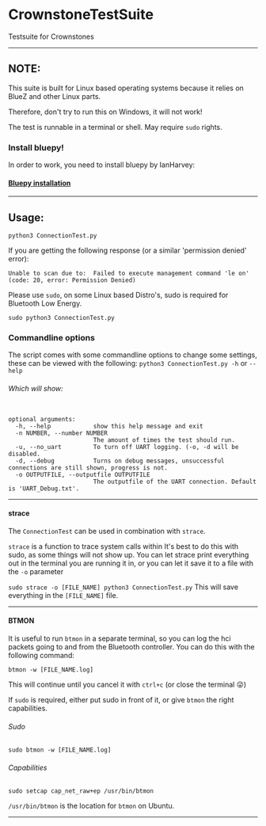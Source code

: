 # CrownstoneTestSuite
Testsuite for Crownstones

---

## NOTE:
This suite is built for Linux based operating systems because it relies on BlueZ and other Linux parts.

Therefore, don't try to run this on Windows, it will not work!

The test is runnable in a terminal or shell. May require `sudo` rights.

### Install bluepy!
In order to work, you need to install bluepy by IanHarvey:

#### [Bluepy installation](https://www.github.com/IanHarvey/bluepy#installation)

---

## Usage:

`python3 ConnectionTest.py`

If you are getting the following response (or a similar 'permission denied' error):

`Unable to scan due to:  Failed to execute management command 'le on' (code: 20, error: Permission Denied)`

Please use `sudo`, on some Linux based Distro's, sudo is required for Bluetooth Low Energy.

`sudo python3 ConnectionTest.py`

### Commandline options

The script comes with some commandline options to change some settings, these can be viewed with the following:
`python3 ConnectionTest.py -h` or `--help`

###### Which will show:

```usage: ConnectionTest.py [-h] [-n NUMBER] [-u] [-d] [-o OUTPUTFILE]

optional arguments:
  -h, --help            show this help message and exit
  -n NUMBER, --number NUMBER
                        The amount of times the test should run.
  -u, --no_uart         To turn off UART logging. (-o, -d will be disabled.
  -d, --debug           Turns on debug messages, unsuccessful connections are still shown, progress is not.
  -o OUTPUTFILE, --outputfile OUTPUTFILE
                        The outputfile of the UART connection. Default is 'UART_Debug.txt'.
```

---

#### strace
The `ConnectionTest` can be used in combination with `strace`.

`strace` is a function to trace system calls within
It's best to do this with sudo, as some things will not show up.
You can let strace print everything out in the terminal you are running it in, or you can let it save it to a file with the `-o` parameter

`sudo strace -o [FILE_NAME] python3 ConnectionTest.py`
This will save everything in the `[FILE_NAME]` file.

---

#### BTMON
It is useful to run `btmon` in a separate terminal, so you can log the hci packets going to and from the Bluetooth controller.
You can do this with the following command:

`btmon -w [FILE_NAME.log]` 

This will continue until you cancel it with `ctrl+c` (or close the terminal :stuck_out_tongue_winking_eye:)

If `sudo` is required, either put sudo in front of it, or give `btmon` the right capabilities.

###### Sudo
`sudo btmon -w [FILE_NAME.log]`

###### Capabilities
`sudo setcap cap_net_raw+ep /usr/bin/btmon`

`/usr/bin/btmon` is the location for `btmon` on Ubuntu.

---
